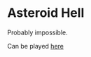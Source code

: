# Asteroid Hell

Probably impossible.

Can be played [here](http://www.newgrounds.com/portal/view/627021)
